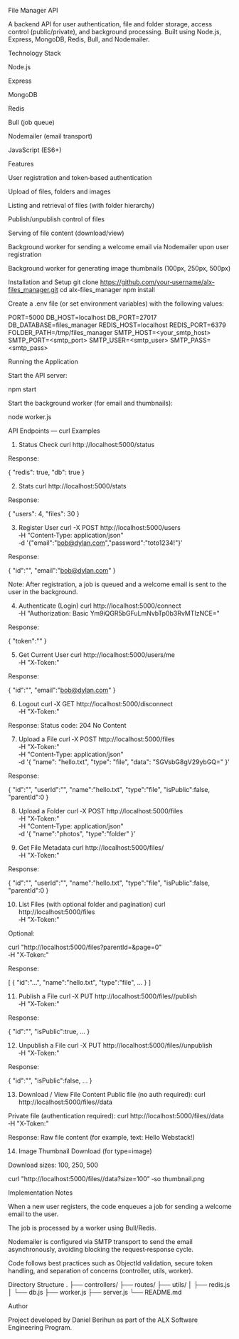 File Manager API

A backend API for user authentication, file and folder storage, access control (public/private), and background processing. Built using Node.js, Express, MongoDB, Redis, Bull, and Nodemailer.

Technology Stack

Node.js

Express

MongoDB

Redis

Bull (job queue)

Nodemailer (email transport)

JavaScript (ES6+)

Features

User registration and token‑based authentication

Upload of files, folders and images

Listing and retrieval of files (with folder hierarchy)

Publish/unpublish control of files

Serving of file content (download/view)

Background worker for sending a welcome email via Nodemailer upon user registration

Background worker for generating image thumbnails (100px, 250px, 500px)

Installation and Setup
git clone https://github.com/your‑username/alx-files_manager.git
cd alx-files_manager
npm install


Create a .env file (or set environment variables) with the following values:

PORT=5000
DB_HOST=localhost
DB_PORT=27017
DB_DATABASE=files_manager
REDIS_HOST=localhost
REDIS_PORT=6379
FOLDER_PATH=/tmp/files_manager
SMTP_HOST=<your_smtp_host>
SMTP_PORT=<smtp_port>
SMTP_USER=<smtp_user>
SMTP_PASS=<smtp_pass>

Running the Application

Start the API server:

npm start


Start the background worker (for email and thumbnails):

node worker.js

API Endpoints — curl Examples
1. Status Check
curl http://localhost:5000/status


Response:

{ "redis": true, "db": true }

2. Stats
curl http://localhost:5000/stats


Response:

{ "users": 4, "files": 30 }

3. Register User
curl -X POST http://localhost:5000/users \
‑H "Content‑Type: application/json" \
‑d '{"email":"bob@dylan.com","password":"toto1234!"}'


Response:

{ "id":"<userId>", "email":"bob@dylan.com" }


Note: After registration, a job is queued and a welcome email is sent to the user in the background.

4. Authenticate (Login)
curl http://localhost:5000/connect \
‑H "Authorization: Basic Ym9iQGR5bGFuLmNvbTp0b3RvMTIzNCE="


Response:

{ "token":"<uuid-token>" }

5. Get Current User
curl http://localhost:5000/users/me \
‑H "X‑Token:<uuid-token>"


Response:

{ "id":"<userId>", "email":"bob@dylan.com" }

6. Logout
curl ‑X GET http://localhost:5000/disconnect \
‑H "X‑Token:<uuid-token>"


Response:
Status code: 204 No Content

7. Upload a File
curl ‑X POST http://localhost:5000/files \
‑H "X‑Token:<uuid-token>" \
‑H "Content‑Type: application/json" \
‑d '{ "name": "hello.txt", "type": "file", "data": "SGVsbG8gV29ybGQ=" }'


Response:

{ "id":"<fileId>", "userId":"<userId>", "name":"hello.txt", "type":"file", "isPublic":false, "parentId":0 }

8. Upload a Folder
curl ‑X POST http://localhost:5000/files \
‑H "X‑Token:<uuid-token>" \
‑H "Content‑Type: application/json" \
‑d '{ "name":"photos", "type":"folder" }'

9. Get File Metadata
curl http://localhost:5000/files/<fileId> \
‑H "X‑Token:<uuid-token>"


Response:

{ "id":"<fileId>", "userId":"<userId>", "name":"hello.txt", "type":"file", "isPublic":false, "parentId":0 }

10. List Files (with optional folder and pagination)
curl http://localhost:5000/files \
‑H "X‑Token:<uuid-token>"


Optional:

curl "http://localhost:5000/files?parentId=<folderId>&page=0" \
‑H "X‑Token:<uuid-token>"


Response:

[
  { "id":"...", "name":"hello.txt", "type":"file", … }
]

11. Publish a File
curl ‑X PUT http://localhost:5000/files/<fileId>/publish \
‑H "X‑Token:<uuid-token>"


Response:

{ "id":"<fileId>", "isPublic":true, … }

12. Unpublish a File
curl ‑X PUT http://localhost:5000/files/<fileId>/unpublish \
‑H "X‑Token:<uuid-token>"


Response:

{ "id":"<fileId>", "isPublic":false, … }

13. Download / View File Content
Public file (no auth required):
curl http://localhost:5000/files/<fileId>/data

Private file (authentication required):
curl http://localhost:5000/files/<fileId>/data \
‑H "X‑Token:<uuid-token>"


Response:
Raw file content (for example, text: Hello Webstack!)

14. Image Thumbnail Download (for type=image)

Download sizes: 100, 250, 500

curl "http://localhost:5000/files/<fileId>/data?size=100" ‑so thumbnail.png

Implementation Notes

When a new user registers, the code enqueues a job for sending a welcome email to the user.

The job is processed by a worker using Bull/Redis.

Nodemailer is configured via SMTP transport to send the email asynchronously, avoiding blocking the request‑response cycle.

Code follows best practices such as ObjectId validation, secure token handling, and separation of concerns (controller, utils, worker).

Directory Structure
.
├── controllers/
├── routes/
├── utils/
│   ├── redis.js
│   └── db.js
├── worker.js
├── server.js
└── README.md

Author

Project developed by Daniel Berihun as part of the ALX Software Engineering Program.

